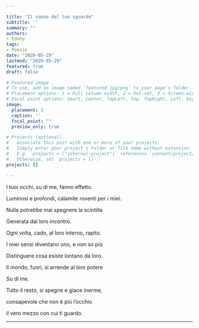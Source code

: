 ```yaml
---

title: "Il suono del tuo sguardo"
subtitle: ''
summary: ""
authors:
- Edony
tags:
- Poesie
date: "2020-05-29"
lastmod: "2020-05-29"
featured: true
draft: false

# Featured image
# To use, add an image named `featured.jpg/png` to your page's folder.
# Placement options: 1 = Full column width, 2 = Out-set, 3 = Screen-width
# Focal point options: Smart, Center, TopLeft, Top, TopRight, Left, Right, BottomLeft, Bottom, BottomRight
image:
  placement: 2
  caption: ''
  focal_point: ""
  preview_only: true

# Projects (optional).
#   Associate this post with one or more of your projects.
#   Simply enter your project's folder or file name without extension.
#   E.g. `projects = ["internal-project"]` references `content/project/deep-learning/index.md`.
#   Otherwise, set `projects = []`.
projects: []

---
```



I tuoi occhi, su di me, fanno effetto.

Luminosi e profondi, calamite roventi per i miei.

Nulla potrebbe mai spegnere la scintilla

Generata dal loro incontro.

Ogni volta, cado, al loro interno, rapito.

I miei sensi diventano uno, e non so più

Distinguere cosa esiste lontano da loro.

Il mondo, fuori, si arrende al loro potere

Su di me.

Tutto il resto, si spegne e giace inerme,

consapevole che non è più l’occhio

il vero mezzo con cui ti guardo.

---
